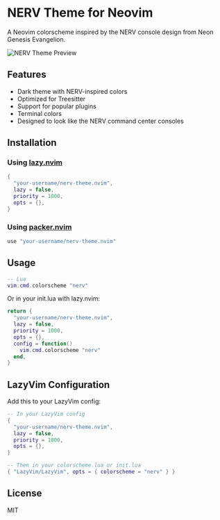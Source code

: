 # NERV Theme for Neovim

A Neovim colorscheme inspired by the NERV console design from Neon Genesis Evangelion.

![NERV Theme Preview](/workspace/nerv-theme-preview.png)

## Features

- Dark theme with NERV-inspired colors
- Optimized for Treesitter
- Support for popular plugins
- Terminal colors
- Designed to look like the NERV command center consoles

## Installation

### Using [lazy.nvim](https://github.com/folke/lazy.nvim)

```lua
{
  "your-username/nerv-theme.nvim",
  lazy = false,
  priority = 1000,
  opts = {},
}
```

### Using [packer.nvim](https://github.com/wbthomason/packer.nvim)

```lua
use "your-username/nerv-theme.nvim"
```

## Usage

```lua
-- Lua
vim.cmd.colorscheme "nerv"
```

Or in your init.lua with lazy.nvim:

```lua
return {
  "your-username/nerv-theme.nvim",
  lazy = false,
  priority = 1000,
  opts = {},
  config = function()
    vim.cmd.colorscheme "nerv"
  end,
}
```

## LazyVim Configuration

Add this to your LazyVim config:

```lua
-- In your LazyVim config
{
  "your-username/nerv-theme.nvim",
  lazy = false,
  priority = 1000,
  opts = {},
}

-- Then in your colorscheme.lua or init.lua
{ "LazyVim/LazyVim", opts = { colorscheme = "nerv" } }
```

## License

MIT